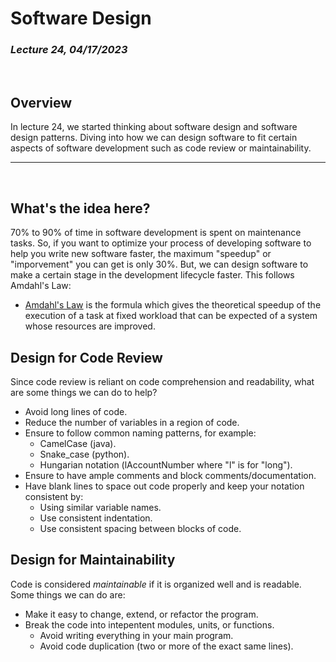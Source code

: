 # Software Design
### *Lecture 24, 04/17/2023*
&nbsp;
## **Overview**
In lecture 24, we started thinking about software design and software design patterns. Diving into how we can design software to fit certain aspects of software development such as code review or maintainability.
___
&nbsp;
## What's the idea here?
70% to 90% of time in software development is spent on maintenance tasks. So, if you want to optimize your process of developing software to help you write new software faster, the maximum "speedup" or "imporvement" you can get is only 30%. But, we can design software to make a certain stage in the development lifecycle faster. This follows Amdahl's Law:
- [Amdahl's Law](https://en.wikipedia.org/wiki/Amdahl%27s_law) is the formula which gives the theoretical speedup of the execution of a task at fixed workload that can be expected of a system whose resources are improved.
## Design for Code Review
Since code review is reliant on code comprehension and readability, what are some things we can do to help?
- Avoid long lines of code.
- Reduce the number of variables in a region of code.
- Ensure to follow common naming patterns, for example:
  - CamelCase (java).
  - Snake_case (python).
  - Hungarian notation (lAccountNumber where "l" is for "long").
- Ensure to have ample comments and block comments/documentation.
- Have blank lines to space out code properly and keep your notation consistent by:
  - Using similar variable names.
  - Use consistent indentation.
  - Use consistent spacing between blocks of code.
## Design for Maintainability
Code is considered *maintainable* if it is organized well and is readable. Some things we can do are:
- Make it easy to change, extend, or refactor the program.
- Break the code into intepentent modules, units, or functions.
  - Avoid writing everything in your main program.
  - Avoid code duplication (two or more of the exact same lines).